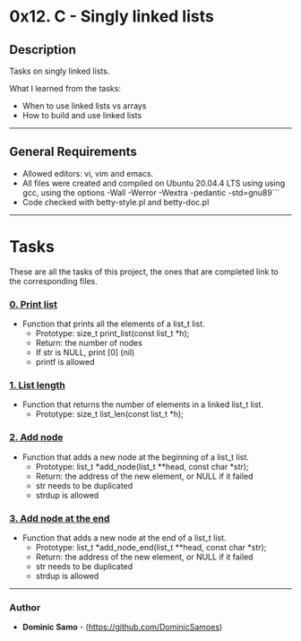 # 0x12. C - Singly linked lists

## Description

Tasks on singly linked lists.

What I learned from the tasks:

* When to use linked lists vs arrays
* How to build and use linked lists

---

## General Requirements
* Allowed editors: vi, vim and emacs.
* All files were created and compiled on Ubuntu 20.04.4 LTS using using gcc, using the options -Wall -Werror -Wextra -pedantic -std=gnu89```
* Code checked with betty-style.pl and betty-doc.pl

---

# Tasks

These are all the tasks of this project, the ones that are completed link to the corresponding files.

### [0. Print list](./0-print_list.c)
* Function that prints all the elements of a list_t list.
  - Prototype: size_t print_list(const list_t *h);
  - Return: the number of nodes
  - If str is NULL, print [0] (nil)
  - printf is allowed

### [1. List length](./1-list_len.c)
* Function that returns the number of elements in a linked list_t list.
	- Prototype: size_t list_len(const list_t *h);

### [2. Add node](./2-add_node.c)
* Function that adds a new node at the beginning of a list_t list.
	- Prototype: list_t *add_node(list_t **head, const char *str);
	- Return: the address of the new element, or NULL if it failed
	- str needs to be duplicated
	- strdup is allowed

### [3. Add node at the end](./3-add_node_end.c)
* Function that adds a new node at the end of a list_t list.
	- Prototype: list_t *add_node_end(list_t **head, const char *str);
	- Return: the address of the new element, or NULL if it failed
	- str needs to be duplicated
	- strdup is allowed

---

### Author
* **Dominic Samo** - (https://github.com/DominicSamoes)
